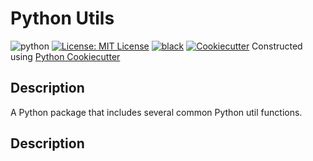 # Python Utils 
![python](https://img.shields.io/badge/python-3.11-blue)
[![License: MIT License](https://img.shields.io/badge/License-MIT-green.svg)](LICENSE)
[![black](https://img.shields.io/badge/code%20style-black-000000.svg)](https://github.com/psf/black)
[![Cookiecutter](https://img.shields.io/badge/-•Cookiecutter-orange?style=flat&logo=surprise&link=https://github.com/shahriar-rahman)](https://github.com/shahriar-rahman/Python-Cookiecutter)
Constructed using [Python Cookiecutter](https://github.com/shahriar-rahman/Python-Cookiecutter)

## Description
A Python package that includes several common Python util functions.

## Description

